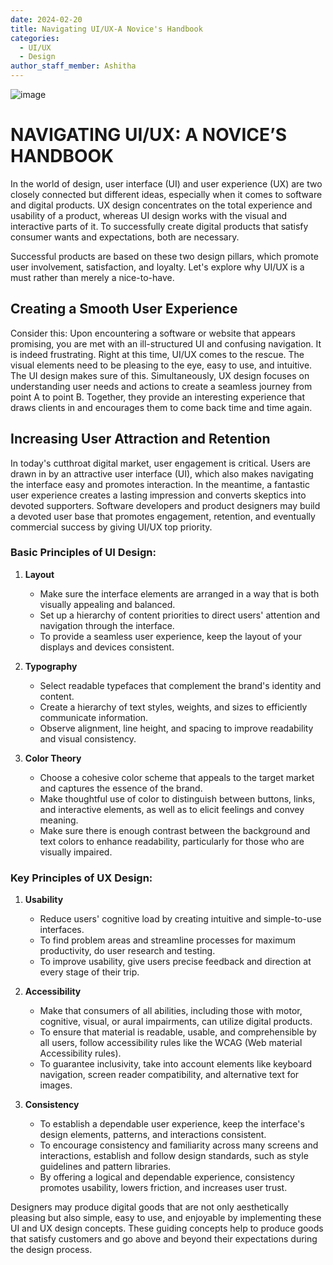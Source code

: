 ```yaml
---
date: 2024-02-20
title: Navigating UI/UX-A Novice's Handbook
categories: 
  - UI/UX
  - Design
author_staff_member: Ashitha
---
```

![image](https://github.com/Ashitha-Shetty/stingless.github.io/assets/83643646/6d32d89f-c7d7-4d35-9d9b-3a7eb8352d8a)

# NAVIGATING UI/UX: A NOVICE’S HANDBOOK

In the world of design, user interface (UI) and user experience (UX) are two closely connected but different ideas, especially when it comes to software and digital products. UX design concentrates on the total experience and usability of a product, whereas UI design works with the visual and interactive parts of it. To successfully create digital products that satisfy consumer wants and expectations, both are necessary.

Successful products are based on these two design pillars, which promote user involvement, satisfaction, and loyalty. Let's explore why UI/UX is a must rather than merely a nice-to-have.

## Creating a Smooth User Experience
Consider this: Upon encountering a software or website that appears promising, you are met with an ill-structured UI and confusing navigation. It is indeed frustrating. Right at this time, UI/UX comes to the rescue. The visual elements need to be pleasing to the eye, easy to use, and intuitive. The UI design makes sure of this. Simultaneously, UX design focuses on understanding user needs and actions to create a seamless journey from point A to point B. Together, they provide an interesting experience that draws clients in and encourages them to come back time and time again.

## Increasing User Attraction and Retention
In today's cutthroat digital market, user engagement is critical. Users are drawn in by an attractive user interface (UI), which also makes navigating the interface easy and promotes interaction. In the meantime, a fantastic user experience creates a lasting impression and converts skeptics into devoted supporters. Software developers and product designers may build a devoted user base that promotes engagement, retention, and eventually commercial success by giving UI/UX top priority.



### Basic Principles of UI Design:
1. **Layout**
   - Make sure the interface elements are arranged in a way that is both visually appealing and balanced.
   - Set up a hierarchy of content priorities to direct users' attention and navigation through the interface.
   - To provide a seamless user experience, keep the layout of your displays and devices consistent.

2. **Typography**
   - Select readable typefaces that complement the brand's identity and content.
   - Create a hierarchy of text styles, weights, and sizes to efficiently communicate information.
   - Observe alignment, line height, and spacing to improve readability and visual consistency.

3. **Color Theory**
   - Choose a cohesive color scheme that appeals to the target market and captures the essence of the brand.
   - Make thoughtful use of color to distinguish between buttons, links, and interactive elements, as well as to elicit feelings and convey meaning.
   - Make sure there is enough contrast between the background and text colors to enhance readability, particularly for those who are visually impaired.

### Key Principles of UX Design:
1. **Usability**
   - Reduce users' cognitive load by creating intuitive and simple-to-use interfaces.
   - To find problem areas and streamline processes for maximum productivity, do user research and testing.
   - To improve usability, give users precise feedback and direction at every stage of their trip.

2. **Accessibility**
   - Make that consumers of all abilities, including those with motor, cognitive, visual, or aural impairments, can utilize digital products.
   - To ensure that material is readable, usable, and comprehensible by all users, follow accessibility rules like the WCAG (Web material Accessibility rules).
   - To guarantee inclusivity, take into account elements like keyboard navigation, screen reader compatibility, and alternative text for images.

3. **Consistency**
   - To establish a dependable user experience, keep the interface's design elements, patterns, and interactions consistent.
   - To encourage consistency and familiarity across many screens and interactions, establish and follow design standards, such as style guidelines and pattern libraries.
   - By offering a logical and dependable experience, consistency promotes usability, lowers friction, and increases user trust.

Designers may produce digital goods that are not only aesthetically pleasing but also simple, easy to use, and enjoyable by implementing these UI and UX design concepts. These guiding concepts help to produce goods that satisfy customers and go above and beyond their expectations during the design process.
